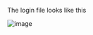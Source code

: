 The login file looks like this

![image](https://user-images.githubusercontent.com/54401805/160761839-67c84d42-7c7b-42cf-8b72-8cb3f1ba8cd1.png)
